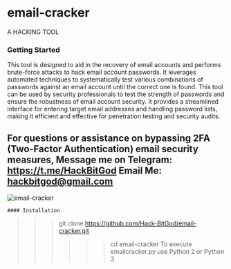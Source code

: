 # email-cracker
A HACKING TOOL
### Getting Started
This tool is designed to aid in the recovery of email accounts and performs brute-force attacks to hack email account passwords. It leverages automated techniques to systematically test various combinations of passwords against an email account until the correct one is found. This tool can be used by security professionals to test the strength of passwords and ensure the robustness of email account security. It provides a streamlined interface for entering target email addresses and handling password lists, making it efficient and effective for penetration testing and security audits.
## For questions or assistance on bypassing 2FA (Two-Factor Authentication) email security measures, Message me on Telegram: https://t.me/HackBitGod Email Me: hackbitgod@gmail.com
![email-cracker](https://github.com/Hack-BitGod/email-cracker/blob/main/BitGod.png)

```
#### Installation
```
>>> git clone https://github.com/Hack-BitGod/email-cracker.git
>>> >>> cd email-cracker
>>> >>> To execute emailcracker.py use Python 2 or Python 3 
